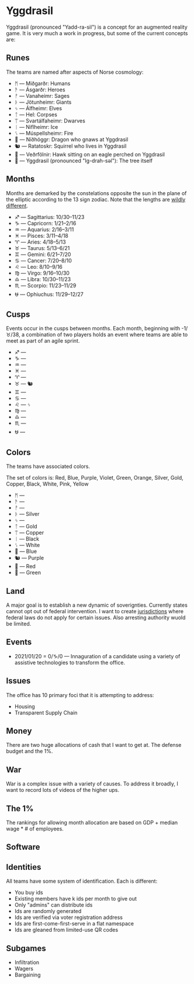 Yggdrasil
=========

Yggdrasil (pronounced "Yadd-ra-sil") is a concept for an augmented reality game. It is very much a work in progress, but some of the current concepts are:

## Runes

The teams are named after aspects of Norse cosmology:

* ᛗ ― Miðgarðr: Humans
* ᚫ ― Ásgarðr: Heroes
* ᚡ ― Vanaheimr: Sages
* ᚦ ― Jötunheimr: Giants
* ᛃ ― Álfheimr: Elves
* ᛏ ― Hel: Corpses
* ᛠ ― Svartálfaheimr: Dwarves
* ᛁ ― Niflheimr: Ice
* ᛊ ― Múspellsheimr: Fire
* 🐲 ― Níðhöggr: Dragon who gnaws at Yggdrasil
* 🐿️ ― Ratatoskr: Squirrel who lives in Yggdrasil
* 🦅 ― Veðrfölnir: Hawk sitting on an eagle perched on Yggdrasil
* 🌳 ― Yggdrasil (pronounced "Ig-drah-səl"): The tree itself


## Months

Months are demarked by the constelations opposite the sun in the plane of the elliptic according to the 13 sign zodiac. Note that the lengths are [wildly different](https://gist.run/embed.html?id=e29f776b9a9b0c3d52251a28c573977c).

* ♐ ― Sagittarius: 10/30–11/23
* ♑ ― Capricorn: 1/21–2/16
* ♒ ― Aquarius: 2/16–3/11
* ♓ ― Pisces: 3/11–4/18
* ♈ ― Aries: 4/18–5/13
* ♉ ― Taurus: 5/13–6/21
* ♊ ― Gemini: 6/21–7/20
* ♋ ― Cancer: 7/20–8/10
* ♌ ― Leo: 8/10–9/16
* ♍ ― Virgo: 9/16–10/30
* ♎ ― Libra: 10/30–11/23
* ♏ ― Scorpio: 11/23–11/29
* ⛎ ― Ophiuchus: 11/29–12/27

## Cusps

Events occur in the cusps between months. Each month, beginning with -1/♉/38, a combination of two players holds an event where teams are able to meet as part of an agile sprint.

* ♐ ― 
* ♑ ― 
* ♒ ― 
* ♓ ― 
* ♈ ― 
* ♉ ― 🐿️
* ♊ ― 
* ♋ ― 
* ♌ ― ᛃ
* ♍ ― 
* ♎ ― 
* ♏ ― 
* ⛎ ― 

## Colors

The teams have associated colors.

The set of colors is: Red, Blue, Purple, Violet, Green, Orange, Silver, Gold, Copper, Black, White, Pink, Yellow

* ᛗ ― 
* ᚫ ― 
* ᚡ ― 
* ᚦ ― Silver
* ᛃ ― 
* ᛏ ― Gold
* ᛠ ― Copper
* ᛁ ― Black
* ᛊ ― White
* 🐲 ― Blue
* 🐿️ ― Purple
* 🦅 ― Red
* 🌳 ― Green

## Land

A major goal is to establish a new dynamic of soverignties. Currently states cannot opt out of federal intervention. I want to create [jurisdictions](https://drive.google.com/open?id=1XvAvezvRjSKvptEHPf5xprtMqiwGnfBk&usp=sharing) where federal laws do not apply for certain issues. Also arresting authority wuold be limited. 


## Events

* 2021/01/20 = 0/♑/0 — Innaguration of a candidate using a variety of assistive technologies to transform the office.

## Issues

The office has 10 primary foci that it is attempting to address:

* Housing
* Transparent Supply Chain

## Money

There are two huge allocations of cash that I want to get at. The defense budget and the 1%.

## War

War is a complex issue with a variety of causes. To address it broadly, I want to record lots of videos of the higher ups.

## The 1%

The rankings for allowing month allocation are based on GDP + median wage * # of employees.

## Software

## Identities

All teams have some system of identification. Each is different:

* You buy ids
* Existing members have k ids per month to give out
* Only "admins" can distribute ids
* Ids are randomly generated
* Ids are verified via voter registration address
* Ids are first-come-first-serve in a flat namespace
* Ids are gleaned from limited-use QR codes


## Subgames

* Infiltration
* Wagers
* Bargaining
